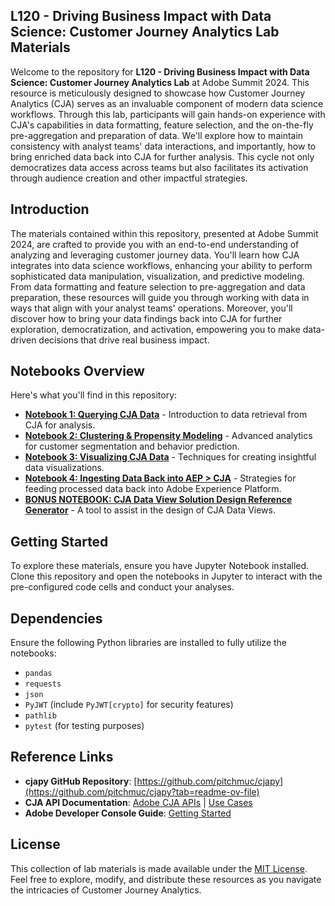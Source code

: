 ## L120 - Driving Business Impact with Data Science: Customer Journey Analytics Lab Materials

Welcome to the repository for **L120 - Driving Business Impact with Data Science: Customer Journey Analytics Lab** at Adobe Summit 2024. This resource is meticulously designed to showcase how Customer Journey Analytics (CJA) serves as an invaluable component of modern data science workflows. Through this lab, participants will gain hands-on experience with CJA's capabilities in data formatting, feature selection, and the on-the-fly pre-aggregation and preparation of data. We'll explore how to maintain consistency with analyst teams' data interactions, and importantly, how to bring enriched data back into CJA for further analysis. This cycle not only democratizes data access across teams but also facilitates its activation through audience creation and other impactful strategies.

## Introduction

The materials contained within this repository, presented at Adobe Summit 2024, are crafted to provide you with an end-to-end understanding of analyzing and leveraging customer journey data. You'll learn how CJA integrates into data science workflows, enhancing your ability to perform sophisticated data manipulation, visualization, and predictive modeling. From data formatting and feature selection to pre-aggregation and data preparation, these resources will guide you through working with data in ways that align with your analyst teams' operations. Moreover, you'll discover how to bring your data findings back into CJA for further exploration, democratization, and activation, empowering you to make data-driven decisions that drive real business impact.

## Notebooks Overview

Here's what you'll find in this repository:

- [**Notebook 1: Querying CJA Data**](query_data.ipynb) - Introduction to data retrieval from CJA for analysis.
- [**Notebook 2: Clustering & Propensity Modeling**](clustering.ipynb) - Advanced analytics for customer segmentation and behavior prediction.
- [**Notebook 3: Visualizing CJA Data**](visualize_data.ipynb) - Techniques for creating insightful data visualizations.
- [**Notebook 4: Ingesting Data Back into AEP > CJA**](ingesting_data.ipynb) - Strategies for feeding processed data back into Adobe Experience Platform.
- [**BONUS NOTEBOOK: CJA Data View Solution Design Reference Generator**](cja_dataview_solution_design_reference_generator.ipynb) - A tool to assist in the design of CJA Data Views.

## Getting Started

To explore these materials, ensure you have Jupyter Notebook installed. Clone this repository and open the notebooks in Jupyter to interact with the pre-configured code cells and conduct your analyses.

## Dependencies

Ensure the following Python libraries are installed to fully utilize the notebooks:

- `pandas`
- `requests`
- `json`
- `PyJWT` (include `PyJWT[crypto]` for security features)
- `pathlib`
- `pytest` (for testing purposes)

## Reference Links

- **cjapy GitHub Repository**: [https://github.com/pitchmuc/cjapy](https://github.com/pitchmuc/cjapy?tab=readme-ov-file)
- **CJA API Documentation**: [Adobe CJA APIs](https://www.adobe.io/cja-apis/docs/api/) | [Use Cases](https://www.adobe.io/cja-apis/docs/use-cases/)
- **Adobe Developer Console Guide**: [Getting Started](https://developer.adobe.com/developer-console/docs/guides/getting-started/)

## License

This collection of lab materials is made available under the [MIT License](LICENSE). Feel free to explore, modify, and distribute these resources as you navigate the intricacies of Customer Journey Analytics.
